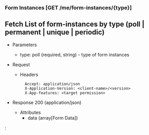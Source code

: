 ### Form Instances [GET /me/form-instances/{type}]

## Fetch List of form-instances by type (poll | permanent | unique | periodic)

+ Parameters
    + type: poll (required, string) - type of form instances

+ Request
    + Headers
    
            Accept: application/json
            X-Application-Version: <client-name>/<version>
            X-App-features: <target permission>

+ Response 200 (application/json)
    + Attributes
        + data (array[Form Data])

:[](../error_responses.md)
